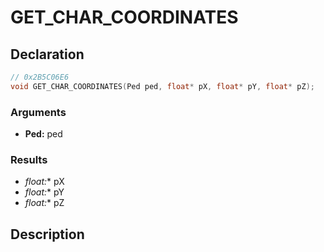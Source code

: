# GET_CHAR_COORDINATES

## Declaration
```cpp
// 0x2B5C06E6
void GET_CHAR_COORDINATES(Ped ped, float* pX, float* pY, float* pZ);
```

### Arguments
- **Ped:** ped

### Results
- **float*:** pX
- **float*:** pY
- **float*:** pZ

## Description

